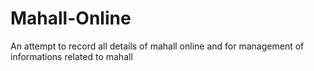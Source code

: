 Mahall-Online
=============

An attempt to record all details of mahall online and for management of informations related to mahall
